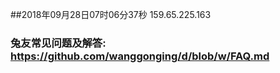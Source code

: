 ##2018年09月28日07时06分37秒 159.65.225.163
### 兔友常见问题及解答: https://github.com/wanggonging/d/blob/w/FAQ.md
